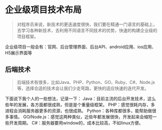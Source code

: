 # 企业级项目技术布局
> 对程序员来说，新技术的更迭速度很快，我们要在精通一门语言的基础上，去学习各种新技术，去利用不同语言不同技术的优势，快速的构建企业级的项目框架。

企业级项目一般会有：官网、后台管理界面、后台API、android应用、ios应用、H5展示界面等

## 后端技术
> 后端技术有很多，比如Java、PHP、Python、GO、Ruby、C#、Node.js等，选择合适的技术会让我们少走弯路，更快的适应快速的迭代开发。

下面说下我个人的一些想法，记录一下：
Java：目前主流的后台开发技术，这么些年的发展，各方面都很成熟，但是是个重量级框架。
PHP：感觉很耗内存，多进程会消耗服务器更多的资源，也很成熟。
Python：各种库都很多，能帮助做很多事情。
GO/Node.js：感觉这两种类似，近些年都发展很快，开发起来会缩短一些开发周期。
C#：服务器要用window的，成本比较高，不如linux方便。

